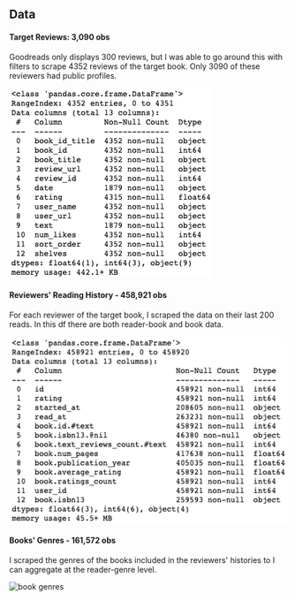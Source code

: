 ## Data

#### Target Reviews: 3,090 obs
Goodreads only displays 300 reviews, but I was able to go around this with filters to scrape 4352 reviews of the target book. Only 3090 of these reviewers had public profiles.

![target reviews df](Visualizations/20220115170129.png)

#### Reviewers' Reading History - 458,921 obs
For each reviewer of the target book, I scraped the data on their last 200 reads. In this df there are both reader-book and book data.

![reviewers hist df](Visualizations/20220115165813.png)

#### Books' Genres - 161,572 obs
I scraped the genres of the books included in the reviewers' histories to I can aggregate at the reader-genre level.

![book genres](Visualizations/20211029131257.png)
